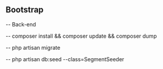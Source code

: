 

## Bootstrap

-- Back-end

-- composer install && composer update && composer dump

-- php artisan migrate

-- php artisan db:seed --class=SegmentSeeder

